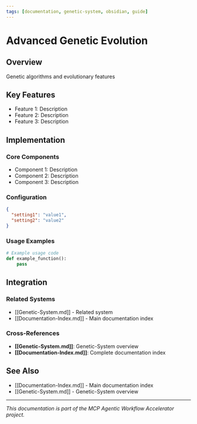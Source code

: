 ```yaml
---
tags: [documentation, genetic-system, obsidian, guide]
---
```

# Advanced Genetic Evolution

## Overview

Genetic algorithms and evolutionary features

## Key Features

- Feature 1: Description
- Feature 2: Description  
- Feature 3: Description

## Implementation

### Core Components

- Component 1: Description
- Component 2: Description
- Component 3: Description

### Configuration

```json
{
  "setting1": "value1",
  "setting2": "value2"
}
```

### Usage Examples

```python
# Example usage code
def example_function():
    pass
```

## Integration

### Related Systems

- [[Genetic-System.md]] - Related system
- [[Documentation-Index.md]] - Main documentation index

### Cross-References

- **[[Genetic-System.md]]**: Genetic-System overview
- **[[Documentation-Index.md]]**: Complete documentation index

## See Also

- [[Documentation-Index.md]] - Main documentation index
- [[Genetic-System.md]] - Genetic-System overview

---

*This documentation is part of the MCP Agentic Workflow Accelerator project.*
